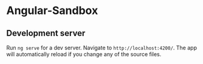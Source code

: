 # Angular-Sandbox

## Development server

Run `ng serve` for a dev server. Navigate to `http://localhost:4200/`. The app will automatically reload if you change any of the source files.
